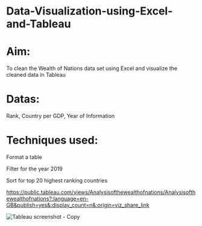 # Data-Visualization-using-Excel-and-Tableau
# Aim:

To clean the Wealth of Nations data set using Excel and visualize the cleaned data in Tableau

# Datas:

Rank, 
Country per GDP,
Year of Information

# Techniques used:

Format a table

Filter for the year 2019

Sort for top 20 highest ranking countries


https://public.tableau.com/views/Analysisofthewealthofnations/Analysisofthewealthofnations?:language=en-GB&publish=yes&:display_count=n&:origin=viz_share_link


![Tableau screenshot - Copy](https://user-images.githubusercontent.com/124794009/228839849-27300b7c-71b8-4b84-981f-32be053e9af8.jpg)
